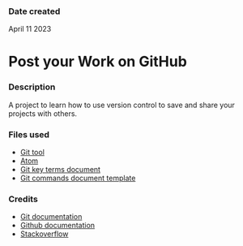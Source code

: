 ### Date created
April 11 2023

# Post your Work on GitHub

### Description
A project to learn how to use version control to save and share your projects with others.

### Files used
* [Git tool](https://git-scm.com/downloads)
* [Atom](https://code.visualstudio.com)
* [Git key terms document](https://video.udacity-data.com/topher/2017/June/59399479_ud123-git-keyterms/ud123-git-keyterms.pdf)
* [Git commands document template](https://video.udacity-data.com/topher/2020/March/5e7cf0be_git-commands-documentation/git-commands-documentation.pdf)

### Credits
* [Git documentation](https://git-scm.com/doc)
* [Github documentation](https://docs.github.com/en)
* [Stackoverflow](https://stackoverflow.com/)

